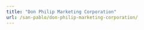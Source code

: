 ```yaml
---
title: "Don Philip Marketing Corporation"
url: /san-pablo/don-philip-marketing-corporation/
---
```

